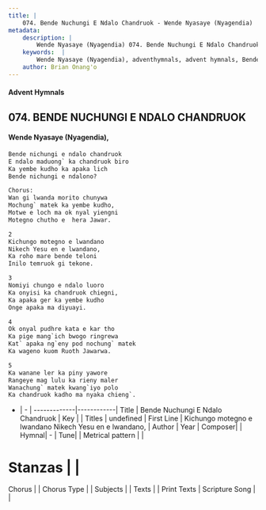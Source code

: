 ```yaml
---
title: |
    074. Bende Nuchungi E Ndalo Chandruok - Wende Nyasaye (Nyagendia)
metadata:
    description: |
        Wende Nyasaye (Nyagendia) 074. Bende Nuchungi E Ndalo Chandruok. Kichungo motegno e lwandano Nikech Yesu en e lwandano, Ka roho mare bende teloni Inilo temruok gi tekone.  
    keywords:  |
        Wende Nyasaye (Nyagendia), adventhymnals, advent hymnals, Bende Nuchungi E Ndalo Chandruok, Kichungo motegno e lwandano Nikech Yesu en e lwandano,. 
    author: Brian Onang'o
---
```


#### Advent Hymnals
## 074. BENDE NUCHUNGI E NDALO CHANDRUOK
####  Wende Nyasaye (Nyagendia),

```txt
Bende nichungi e ndalo chandruok
E ndalo maduong` ka chandruok biro
Ka yembe kudho ka apaka lich
Bende nichungi e ndalono?

Chorus:
Wan gi lwanda morito chunywa
Mochung` matek ka yembe kudho,
Motwe e loch ma ok nyal yiengni
Motegno chutho e  hera Jawar.

2
Kichungo motegno e lwandano
Nikech Yesu en e lwandano,
Ka roho mare bende teloni
Inilo temruok gi tekone.

3
Nomiyi chungo e ndalo luoro
Ka onyisi ka chandruok chiegni,
Ka apaka ger ka yembe kudho
Onge apaka ma diyuayi.

4
Ok onyal pudhre kata e kar tho
Ka pige mang`ich bwogo ringrewa
Kat` apaka ng`eny pod nochung` matek
Ka wageno kuom Ruoth Jawarwa.

5
Ka wanane ler ka piny yawore
Rangeye mag lulu ka rieny maler
Wanachung` matek kwang`iyo polo
Ka chandruok kadho ma nyaka chieng`.


```

- |   -  |
-------------|------------|
Title | Bende Nuchungi E Ndalo Chandruok |
Key |  |
Titles | undefined |
First Line | Kichungo motegno e lwandano Nikech Yesu en e lwandano, |
Author | 
Year | 
Composer| |
Hymnal|  - |
Tune|  |
Metrical pattern | |
# Stanzas |  |
Chorus |  |
Chorus Type |  |
Subjects | |
Texts |  |
Print Texts | 
Scripture Song |  |
    
